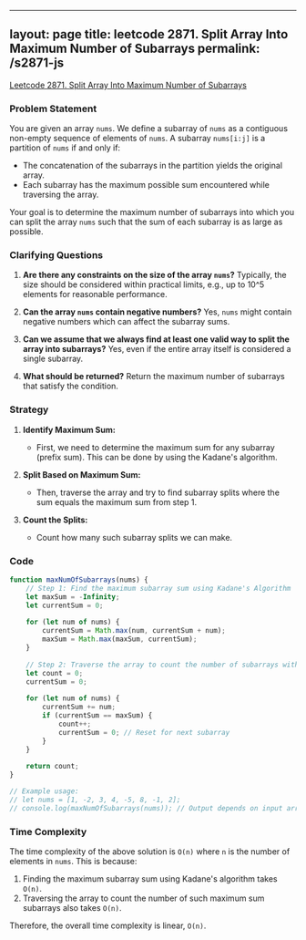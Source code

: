 
---
layout: page
title: leetcode 2871. Split Array Into Maximum Number of Subarrays
permalink: /s2871-js
---
[Leetcode 2871. Split Array Into Maximum Number of Subarrays](https://algoadvance.github.io/algoadvance/l2871)
### Problem Statement

You are given an array `nums`. We define a subarray of `nums` as a contiguous non-empty sequence of elements of `nums`. A subarray `nums[i:j]` is a partition of `nums` if and only if:

- The concatenation of the subarrays in the partition yields the original array.
- Each subarray has the maximum possible sum encountered while traversing the array.

Your goal is to determine the maximum number of subarrays into which you can split the array `nums` such that the sum of each subarray is as large as possible.

### Clarifying Questions

1. **Are there any constraints on the size of the array `nums`?**
   Typically, the size should be considered within practical limits, e.g., up to 10^5 elements for reasonable performance.

2. **Can the array `nums` contain negative numbers?**
   Yes, `nums` might contain negative numbers which can affect the subarray sums.

3. **Can we assume that we always find at least one valid way to split the array into subarrays?**
   Yes, even if the entire array itself is considered a single subarray.

4. **What should be returned?**
   Return the maximum number of subarrays that satisfy the condition.

### Strategy

1. **Identify Maximum Sum:**
   - First, we need to determine the maximum sum for any subarray (prefix sum). This can be done by using the Kadane's algorithm.

2. **Split Based on Maximum Sum:**
   - Then, traverse the array and try to find subarray splits where the sum equals the maximum sum from step 1.

3. **Count the Splits:**
   - Count how many such subarray splits we can make.

### Code

```javascript
function maxNumOfSubarrays(nums) {
    // Step 1: Find the maximum subarray sum using Kadane's Algorithm
    let maxSum = -Infinity;
    let currentSum = 0;
    
    for (let num of nums) {
        currentSum = Math.max(num, currentSum + num);
        maxSum = Math.max(maxSum, currentSum);
    }
    
    // Step 2: Traverse the array to count the number of subarrays with sum maxSum
    let count = 0;
    currentSum = 0;
    
    for (let num of nums) {
        currentSum += num;
        if (currentSum == maxSum) {
            count++;
            currentSum = 0; // Reset for next subarray
        }
    }
    
    return count;
}

// Example usage:
// let nums = [1, -2, 3, 4, -5, 8, -1, 2];
// console.log(maxNumOfSubarrays(nums)); // Output depends on input array
```

### Time Complexity

The time complexity of the above solution is `O(n)` where `n` is the number of elements in `nums`. This is because:
1. Finding the maximum subarray sum using Kadane's algorithm takes `O(n)`.
2. Traversing the array to count the number of such maximum sum subarrays also takes `O(n)`.

Therefore, the overall time complexity is linear, `O(n)`.